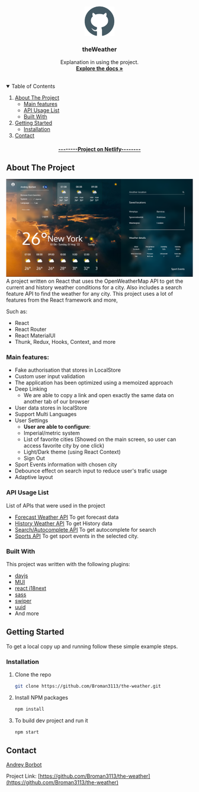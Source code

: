 <!-- PROJECT LOGO -->
<br />
<p align="center">
  <a href="https://github.com/Broman3113/the-weather">
    <img src="github.svg" alt="Logo" width="80" height="80">
  </a>

<h3 align="center">theWeather</h3>

  <p align="center">
    Explanation in using the project.
    <br />
    <a href="https://github.com/Broman3113/the-weather"><strong>Explore the docs »</strong></a>
    <br />
    <br />
  </p>



<!-- TABLE OF CONTENTS -->
<details open="open">
  <summary>Table of Contents</summary>
  <ol>
    <li>
      <a href="#about-the-project">About The Project</a>
      <ul>
        <li><a href="#main-features">Main features</a></li>
        <li><a href="#api_usage_list">API Usage List</a></li>
        <li><a href="#built-with">Built With</a></li>
      </ul>
    </li>
    <li>
      <a href="#getting-started">Getting Started</a>
      <ul>
        <li><a href="#installation">Installation</a></li>
      </ul>
    </li>
    <li><a href="#contact">Contact</a></li>
  </ol>
</details>



<!-- ABOUT THE PROJECT -->

<h4 align="center">
    <a href="https://weatheronreact.netlify.app" target="_blank"><strong>--------Project on Netlify--------</strong></a>
</h4>

## About The Project
<img src="project-image.png" alt="weatherPage">
A project written on React that uses the OpenWeatherMap API to get the current and history weather conditions for a city. Also includes a search feature API to find the weather for any city.
This project uses a lot of features from the React framework and more,

Such as:

* React
* React Router
* React MaterialUI
* Thunk, Redux, Hooks, Context, and more 

### Main features:
* Fake authorisation that stores in LocalStore
* Custom user input validation
* The application has been optimized using a memoized approach
* Deep Linking
  * We are able to copy a link and open exactly the same data on another tab of our browser
* User data stores in localStore
* Support Multi Languages
* User Settings
  * **User are able to configure**:
  * Imperial/metric system
  * List of favorite cities (Showed on the main screen, so user can access favorite city by one click)
  * Light/Dark theme (using React Context)
  * Sign Out
* Sport Events information with chosen city
* Debounce effect on search input to reduce user's trafic usage
* Adaptive layout 

### API Usage List

List of APIs that were used in the project

* [Forecast Weather API](https://rapidapi.com/weatherapi/api/weatherapi-com/) To get forecast data
* [History Weather API](https://rapidapi.com/weatherapi/api/weatherapi-com/) To get History data
* [Search/Autocomplete API](https://rapidapi.com/weatherapi/api/weatherapi-com/) To get autocomplete for search
* [Sports API](https://rapidapi.com/weatherapi/api/weatherapi-com/) To get sport events in the selected city.

### Built With

This project was written with the following plugins:

* [dayjs](https://day.js.org/)
* [MUI](https://mui.com/)
* [react i18next](https://react.i18next.com/)
* [sass](https://sass-lang.com/)
* [swiper](https://swiperjs.com/react)
* [uuid](https://www.npmjs.com/package/uuid)
* And more

<!-- GETTING STARTED -->

## Getting Started

To get a local copy up and running follow these simple example steps.

### Installation

1. Clone the repo
   ```sh
   git clone https://github.com/Broman3113/the-weather.git
   ```
2. Install NPM packages
   ```sh
   npm install
   ```
3. To build dev project and run it
   ```sh
   npm start
   ```

## Contact

[Andrey Borbot](https://github.com/Broman3113)

Project Link: [https://github.com/Broman3113/the-weather](https://github.com/Broman3113/the-weather)

